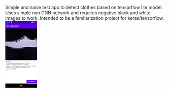 Simple and naive test app to detect clothes based on tensorflow lite model. Uses simple non CNN network and requires negative black and white images to work. Intended to be a familarization project for keras/tensorflow.
<img src="https://raw.githubusercontent.com/kriskda/android-tensorflow-clothes/main/screenshot.png"  width="100"/>
